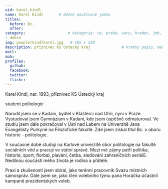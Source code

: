 ```yaml
---
uid: karel.kindl
name: Karel Kindl   	# běžně používané jméno
titles:
  before: Bc.
  after:
category:                 	# kategorie: rp, praha, vary, hradec, jmk, senat
- dobro
img: people/kindlkarel.jpg   # 165 x 220
description: příznivec KS Ústecký kraj           	# kratký popis, max 160 znaků
mail: 
mob:	
profiles:
  github:
  facebook: 
  twitter: 
  flickr: 
---
```


Karel Kindl, nar. 1993, příznivec KS Ústecký kraj  

student politologie

Narodil jsem se v Kadani, bydlel v Klášterci nad Ohří, nyní v Praze.
Vystudoval jsem Gymnázium v Kadani, kde jsem úspěšně odmaturoval. 
Ve studiu jsem dále pokračoval v Ústí nad Labem na Univerzitě Jana Evangelisty Purkyně na Filozofické fakultě. Zde jsem získal titul Bc. v oboru historie - politologie.   

V současné době studuji na Karlově univerzitě obor politologie na fakultě sociálních věd a pracuji ve státní správě. 
Mezi mé zájmy patří politika, historie, sport, florbal, plavání, četba, sledování zahraničních seriálů. Nedílnou součástí mého života je rodina a přátelé.  

Praxi a zkušenosti jsem sbíral, jako terénní pracovník Svazu místních samospráv. Dále jsem se, jako člen volebního týmu pana Horáčka účastnil kampaně prezidentských voleb.
